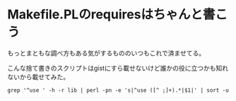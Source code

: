 # Makefile.PLのrequiresはちゃんと書こう

もっとまともな調べ方もある気がするもののいつもこれで済ませてる。

こんな捨て書きのスクリプトはgistにすら載せないけど誰かの役に立つかも知れないから載せてみた。

    grep '^use ' -h -r lib | perl -pn -e 's|^use ([^ ;]+).*|$1|' | sort -u
